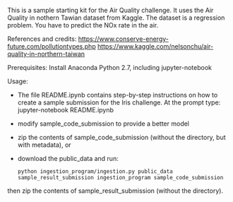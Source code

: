 This is a sample starting kit for the Air Quality challenge. 
It uses the Air Quality in nothern Tawian dataset from Kaggle. The dataset is a regression problem. You have to predict the NOx rate in the air.

References and credits: 
https://www.conserve-energy-future.com/pollutiontypes.php
https://www.kaggle.com/nelsonchu/air-quality-in-northern-taiwan

Prerequisites:
Install Anaconda Python 2.7, including jupyter-notebook

Usage:


- The file README.ipynb contains step-by-step instructions on how to create a sample submission for the Iris challenge. At the prompt type:
jupyter-notebook README.ipynb

- modify sample_code_submission to provide a better model

- zip the contents of sample_code_submission (without the directory, but with metadata), or

- download the public_data and run:

  `python ingestion_program/ingestion.py public_data sample_result_submission ingestion_program sample_code_submission`

then zip the contents of sample_result_submission (without the directory).
